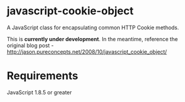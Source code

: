 javascript-cookie-object
========================

A JavaScript class for encapsulating common HTTP Cookie methods.

This is **currently under development**. In the meantime, reference the original blog post - http://jason.pureconcepts.net/2008/10/javascript_cookie_object/

# Requirements
JavaScript 1.8.5 or greater 